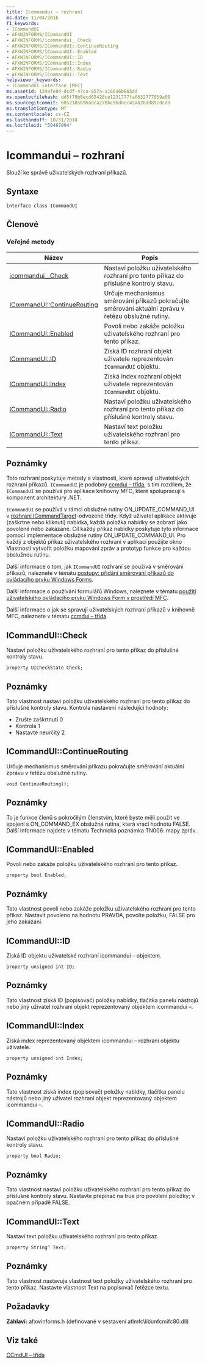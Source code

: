 ```yaml
---
title: Icommandui – rozhraní
ms.date: 11/04/2016
f1_keywords:
- ICommandUI
- AFXWINFORMS/ICommandUI
- AFXWINFORMS/icommandui__Check
- AFXWINFORMS/ICommandUI::ContinueRouting
- AFXWINFORMS/ICommandUI::Enabled
- AFXWINFORMS/ICommandUI::ID
- AFXWINFORMS/ICommandUI::Index
- AFXWINFORMS/ICommandUI::Radio
- AFXWINFORMS/ICommandUI::Text
helpviewer_keywords:
- ICommandUI interface [MFC]
ms.assetid: 134afe8d-dcdf-47ca-857a-a166a6b665dd
ms.openlocfilehash: dd5f79b8ecd65428ce1231777fa6632777859a00
ms.sourcegitcommit: 6052185696adca270bc9bdbec45a626dd89cdcdd
ms.translationtype: MT
ms.contentlocale: cs-CZ
ms.lasthandoff: 10/31/2018
ms.locfileid: "50467094"
---
```

# <a name="icommandui-interface"></a>Icommandui – rozhraní

Slouží ke správě uživatelských rozhraní příkazů.

## <a name="syntax"></a>Syntaxe

```
interface class ICommandUI
```

## <a name="members"></a>Členové

### <a name="public-methods"></a>Veřejné metody

|Název|Popis|
|----------|-----------------|
|[icommandui__Check](#check)|Nastaví položku uživatelského rozhraní pro tento příkaz do příslušné kontroly stavu.|
|[ICommandUI::ContinueRouting](#continuerouting)|Určuje mechanismus směrování příkazů pokračujte směrování aktuální zprávu v řetězu obslužné rutiny.|
|[ICommandUI::Enabled](#enabled)|Povolí nebo zakáže položku uživatelského rozhraní pro tento příkaz.|
|[ICommandUI::ID](#id)|Získá ID rozhraní objekt uživatele reprezentován `ICommandUI` objektu.|
|[ICommandUI::Index](#index)|Získá index rozhraní objekt uživatele reprezentován `ICommandUI` objektu.|
|[ICommandUI::Radio](#radio)|Nastaví položku uživatelského rozhraní pro tento příkaz do příslušné kontroly stavu.|
|[ICommandUI::Text](#text)|Nastaví text položku uživatelského rozhraní pro tento příkaz.|

## <a name="remarks"></a>Poznámky

Toto rozhraní poskytuje metody a vlastnosti, které spravují uživatelských rozhraní příkazů. `ICommandUI` je podobný [ccmdui – třída](../../mfc/reference/ccmdui-class.md), s tím rozdílem, že `ICommandUI` se používá pro aplikace knihovny MFC, které spolupracují s komponent architektury .NET.

`ICommandUI` se používá v rámci obslužné rutiny ON_UPDATE_COMMAND_UI v [rozhraní ICommandTarget](../../mfc/reference/icommandtarget-interface.md)-odvozené třídy. Když uživatel aplikace aktivuje (zaškrtne nebo kliknutí) nabídka, každá položka nabídky se zobrazí jako povolené nebo zakázané. Cíl každý příkaz nabídky poskytuje tyto informace pomocí implementace obslužné rutiny ON_UPDATE_COMMAND_UI. Pro každý z objektů příkaz uživatelského rozhraní v aplikaci použijte okno Vlastnosti vytvořit položku mapování zpráv a prototyp funkce pro každou obslužnou rutinu.

Další informace o tom, jak `ICommandUI` rozhraní se používá v směrování příkazů, naleznete v tématu [postupy: přidání směrování příkazů do ovládacího prvku Windows Forms](../../dotnet/how-to-add-command-routing-to-the-windows-forms-control.md).

Další informace o používání formulářů Windows, naleznete v tématu [použití uživatelského ovládacího prvku Windows Form v prostředí MFC](../../dotnet/using-a-windows-form-user-control-in-mfc.md).

Další informace o jak se spravují uživatelských rozhraní příkazů v knihovně MFC, naleznete v tématu [ccmdui – třída](../../mfc/reference/ccmdui-class.md).

## <a name="check"></a> ICommandUI::Check

Nastaví položku uživatelského rozhraní pro tento příkaz do příslušné kontroly stavu.
```
property UICheckState Check;
```

## <a name="remarks"></a>Poznámky

Tato vlastnost nastaví položku uživatelského rozhraní pro tento příkaz do příslušné kontroly stavu. Kontrola nastavení následující hodnoty:
- Zrušte zaškrtnutí 0
- Kontrola 1
- Nastavte neurčitý 2

## <a name="continuerouting"></a> ICommandUI::ContinueRouting

Určuje mechanismus směrování příkazu pokračujte směrování aktuální zprávu v řetězu obslužné rutiny.
```
void ContinueRouting();
```

## <a name="remarks"></a>Poznámky

To je funkce členů s pokročilým členstvím, které byste měli použít ve spojení s ON_COMMAND_EX obslužná rutina, která vrací hodnotu FALSE. Další informace najdete v tématu Technická poznámka TN006: mapy zpráv.

## <a name="enabled"></a> ICommandUI::Enabled

Povolí nebo zakáže položku uživatelského rozhraní pro tento příkaz.
```
property bool Enabled;
```

## <a name="remarks"></a>Poznámky

Tato vlastnost povolí nebo zakáže položku uživatelského rozhraní pro tento příkaz. Nastavit povoleno na hodnotu PRAVDA, povolte položku, FALSE pro jeho zakázání.

## <a name="id"></a> ICommandUI::ID

Získá ID objektu uživatelské rozhraní icommandui – objektem.
```
property unsigned int ID;
```

## <a name="remarks"></a>Poznámky

Tato vlastnost získá ID (popisovač) položky nabídky, tlačítka panelu nástrojů nebo jiný uživatel rozhraní objekt reprezentovaný objektem icommandui –.

## <a name="index"></a> ICommandUI::Index

Získá index reprezentovaný objektem icommandui – rozhraní objektu uživatele.
```
property unsigned int Index;
```

## <a name="remarks"></a>Poznámky

Tato vlastnost získá index (popisovač) položky nabídky, tlačítka panelu nástrojů nebo jiný uživatel rozhraní objekt reprezentovaný objektem icommandui –.

## <a name="radio"></a> ICommandUI::Radio

Nastaví položku uživatelského rozhraní pro tento příkaz do příslušné kontroly stavu.
```
property bool Radio;
```

## <a name="remarks"></a>Poznámky

Tato vlastnost nastaví položku uživatelského rozhraní pro tento příkaz do příslušné kontroly stavu. Nastavte přepínač na true pro povolení položky; v opačném případě FALSE.

## <a name="text"></a> ICommandUI::Text

Nastaví text položku uživatelského rozhraní pro tento příkaz.
```
property String^ Text;
```

## <a name="remarks"></a>Poznámky

Tato vlastnost nastavuje vlastnost text položky uživatelského rozhraní pro tento příkaz. Nastavte vlastnost Text na popisovač řetězce textu.

## <a name="requirements"></a>Požadavky

**Záhlaví:** afxwinforms.h (definované v sestavení atlmfc\lib\mfcmifc80.dll)

## <a name="see-also"></a>Viz také

[CCmdUI – třída](../../mfc/reference/ccmdui-class.md)
